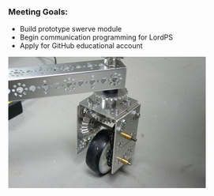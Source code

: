 ### Meeting Goals:
* Build prototype swerve module
* Begin communication programming for LordPS
* Apply for GitHub educational account


![Swerve](resources/swerve1.jpeg)
